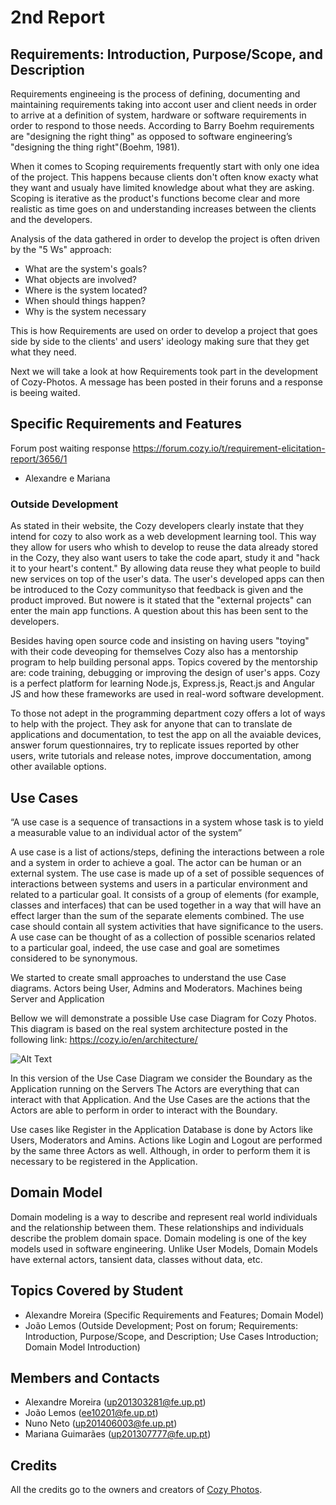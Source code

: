 # 2nd Report

## Requirements: Introduction, Purpose/Scope, and Description
Requirements engineeing is the process of defining, documenting and maintaining requirements taking into accont user and client needs in order to arrive at a definition of system, hardware or software requirements in order to respond to those needs. 
According to Barry Boehm requirements are "designing the right thing" as opposed to software engineering’s "designing the thing right"(Boehm, 1981).

When it comes to Scoping requirements frequently start with only one idea of the project. 
This happens because clients don't often know exacty what they want and usualy have limited knowledge about what they are asking. Scoping is iterative as the product's functions become clear and more realistic as time goes on and understanding increases between the clients and the developers. 

Analysis of the data gathered in order to develop the project is often driven by the "5 Ws" approach:
* What are the system's goals?
* What objects are involved?
* Where is the system located?
* When should things happen?
* Why is the system necessary

This is how Requirements are used on order to develop a project that goes side by side to the clients' and users' ideology making sure that they get what they need.

Next we will take a look at how Requirements took part in the development of Cozy-Photos. A message has been posted in their foruns and a response is beeing waited.

## Specific Requirements and Features
Forum post waiting response
https://forum.cozy.io/t/requirement-elicitation-report/3656/1
- Alexandre e Mariana

### Outside Development
As stated in their website, the Cozy developers clearly instate that they intend for cozy to also work as a web development learning tool. 
This way they allow for users who whish to develop to reuse the data already stored in the Cozy, they also want users to take the code apart, study it and "hack it to your heart's content." 
By allowing data reuse they what people to build new services on top of the user's data. The user's developed apps can then be introduced to the Cozy communityso that feedback is given and the product improved. 
But nowere is it stated that the "external projects" can enter the main app functions. 
A question about this has been sent to the developers.

Besides having open source code and insisting on having users "toying" with their code deveoping for themselves Cozy also has a mentorship program to help building personal apps. 
Topics covered by the mentorship are: code training, debugging or improving the design of user's apps. Cozy is a perfect platform for learning Node.js, Express.js, React.js and Angular JS and how these frameworks are used in real-word software development.

To those not adept in the programming department cozy offers a lot of ways to help with the project. They ask for anyone that can to translate de applications and documentation, to test the app on all the avaiable devices, answer forum questionnaires, try to replicate 
issues reported by other users, write tutorials and release notes, improve doccumentation, among other available options.

## Use Cases
“A use case is a sequence of transactions in a system whose task is to yield a measurable value to an individual actor of the system”

A use case is a list of actions/steps, defining the interactions between a role and a system in order to achieve a goal. The actor can be human or an external system. The use case is made up of a set of possible sequences of interactions between systems and users in a particular environment and related to a particular goal. It consists of a group of elements (for example, classes and interfaces) that can be used together in a way that will have an effect larger than the sum of the separate elements combined. The use case should contain all system activities that have significance to the users. A use case can be thought of as a collection of possible scenarios related to a particular goal, indeed, the use case and goal are sometimes considered to be synonymous.

We started to create small approaches to understand the use Case diagrams.
Actors being User, Admins and Moderators.
Machines being Server and Application

Bellow we will demonstrate a possible Use case Diagram for Cozy Photos.
This diagram is based on the real system architecture posted in the following link: https://cozy.io/en/architecture/

![Alt Text](https://github.com/Mosaal/cozy-photos/blob/master/ESOF/2nd-Report/Cozy.bmp?raw=true "Use Case")

In this version of the Use Case Diagram we consider the Boundary as the Application running on the Servers
The Actors are everything that can interact with that Application.
And the Use Cases are the actions that the Actors are able to perform in order to interact with the Boundary.

Use cases like Register in the Application Database is done by Actors like Users, Moderators and Amins. 
Actions like Login and Logout are performed by the same three Actors as well. Although, in order to perform them it is necessary to be registered in the Application.



## Domain Model
Domain modeling is a way to describe and represent real world individuals and the relationship between them. 
These relationships and individuals describe the problem domain space.
Domain modeling is one of the key models used in software engineering.
Unlike User Models, Domain Models have external actors, tansient data, classes without data, etc.

## Topics Covered by Student
- Alexandre Moreira (Specific Requirements and Features; Domain Model)
- João Lemos (Outside Development; Post on forum; Requirements: Introduction, Purpose/Scope, and Description; Use Cases Introduction; Domain Model Introduction)

## Members and Contacts
- Alexandre Moreira (up201303281@fe.up.pt)
- João Lemos (ee10201@fe.up.pt)
- Nuno Neto (up201406003@fe.up.pt)
- Mariana Guimarães (up201307777@fe.up.pt)

## Credits
All the credits go to the owners and creators of [Cozy Photos](https://github.com/cozy/cozy-photos).
